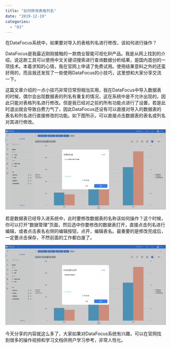 ```yaml
---
title: "如何修改表格列名"
date: "2019-12-19"
categories: 
  - "03"
---
```


在DataFocus系统中，如果要对导入的表格列名进行修改，该如何进行操作？

DataFocus是我最近刚刚接触的一款商业智能可视化BI产品。我是从网上找到的介绍，说这款工具可以使用中文关键词搜索进行查询数据分析结果，是国内首创的一项技术。本着求知的心情，我在官网上申请了免费试用。使用结果意料之外的还蛮好用的，而且我还发现了一些使用DataFocus的小技巧，这里想和大家分享交流一下。

这篇文章介绍的一点小技巧非常日常但相当实用，我在DataFocus中导入数据表的时候，偶尔会出现数据表的列名有重复的情况，这在系统中是不允许出现的，因此只能对表格列名进行修改。但是我已经对之前的所有功能点进行了设置，若是此时退出就会导致白费力气了，因此DataFocus还设有可以直接对导入的数据表的表名和列名进行直接修改的功能。如下图所示，可以直接点击数据表的表名或列名对其进行修改。

![](images/word-image-76.png)

若是数据表已经导入进系统中，此时要修改数据表的名称该如何操作？这个时候，你可以打开“数据管理”页面，然后选中你要修改的数据表打开，直接点击列名进行编辑，或者点击表名右侧的编辑按钮，点开，编辑表名。最重要的是修改完成后，一定要点击保存，不然前面的工作都白废了。

![](images/word-image-77.png)

今天分享的内容就这么多了，大家如果对DataFocus系统有兴趣，可以在官网找到很多的操作视频和学习文档供用户学习参考，非常人性化。
